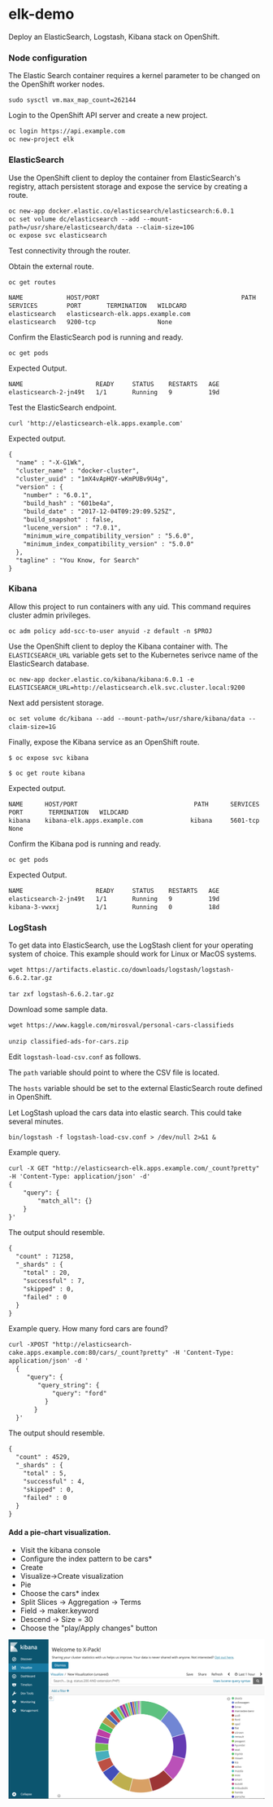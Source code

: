 # elk-demo

Deploy an ElasticSearch, Logstash, Kibana stack on OpenShift.

### Node configuration

The Elastic Search container requires a kernel parameter to be changed on the OpenShift
worker nodes.

```
sudo sysctl vm.max_map_count=262144
```

Login to the OpenShift API server and create a new project.

```
oc login https://api.example.com 
oc new-project elk
```

### ElasticSearch 

Use the OpenShift client to deploy the container from ElasticSearch's registry, attach persistent storage and 
expose the service by creating a route.

```
oc new-app docker.elastic.co/elasticsearch/elasticsearch:6.0.1
oc set volume dc/elasticsearch --add --mount-path=/usr/share/elasticsearch/data --claim-size=10G
oc expose svc elasticsearch
```

Test connectivity through the router.

Obtain the external route.

```
oc get routes
```

```
NAME            HOST/PORT                                       PATH      SERVICES        PORT       TERMINATION   WILDCARD
elasticsearch   elasticsearch-elk.apps.example.com             elasticsearch   9200-tcp                 None
```

Confirm the ElasticSearch pod is running and ready.

```
oc get pods
```

Expected Output.

```
NAME                    READY     STATUS    RESTARTS   AGE
elasticsearch-2-jn49t   1/1       Running   9          19d
```

Test the ElasticSearch endpoint.

```
curl 'http://elasticsearch-elk.apps.example.com'
```

Expected output.

```
{
  "name" : "-X-G1Wk",
  "cluster_name" : "docker-cluster",
  "cluster_uuid" : "1mX4vApHQY-wKmPUBv9U4g",
  "version" : {
    "number" : "6.0.1",
    "build_hash" : "601be4a",
    "build_date" : "2017-12-04T09:29:09.525Z",
    "build_snapshot" : false,
    "lucene_version" : "7.0.1",
    "minimum_wire_compatibility_version" : "5.6.0",
    "minimum_index_compatibility_version" : "5.0.0"
  },
  "tagline" : "You Know, for Search"
}
```

### Kibana

Allow this project to run containers with any uid. This command requires cluster admin privileges.

```
oc adm policy add-scc-to-user anyuid -z default -n $PROJ
```

Use the OpenShift client to deploy the Kibana container with. The ```ELASTICSEARCH_URL``` variable gets set to
the Kubernetes serivce name of the ElasticSearch database. 

```
oc new-app docker.elastic.co/kibana/kibana:6.0.1 -e ELASTICSEARCH_URL=http://elasticsearch.elk.svc.cluster.local:9200
```

Next add persistent storage.

```
oc set volume dc/kibana --add --mount-path=/usr/share/kibana/data --claim-size=1G
```

Finally, expose the Kibana service as an OpenShift route.

```
$ oc expose svc kibana
```

```
$ oc get route kibana
```

Expected output.

```
NAME      HOST/PORT                                PATH      SERVICES   PORT       TERMINATION   WILDCARD
kibana    kibana-elk.apps.example.com             kibana     5601-tcp                 None
```

Confirm the Kibana pod is running and ready.

```
oc get pods
```

Expected Output.

```
NAME                    READY     STATUS    RESTARTS   AGE
elasticsearch-2-jn49t   1/1       Running   9          19d
kibana-3-vwxxj          1/1       Running   0          18d
```

### LogStash

To get data into ElasticSearch, use the LogStash client for your operating system of choice. This
example should work for Linux or MacOS systems.

```
wget https://artifacts.elastic.co/downloads/logstash/logstash-6.6.2.tar.gz

tar zxf logstash-6.6.2.tar.gz
```

Download some sample data.

```
wget https://www.kaggle.com/mirosval/personal-cars-classifieds

unzip classified-ads-for-cars.zip
```

Edit ```logstash-load-csv.conf``` as follows. 

The ```path``` variable should point to where the CSV file is located.

The ```hosts``` variable should be set to the external ElasticSearch route defined in OpenShift.

Let LogStash upload the cars data into elastic search. This could take several minutes.

```
bin/logstash -f logstash-load-csv.conf > /dev/null 2>&1 &
```

Example query.

```
curl -X GET "http://elasticsearch-elk.apps.example.com/_count?pretty" -H 'Content-Type: application/json' -d'
{
    "query": {
        "match_all": {}
    }
}'
```
The output should resemble.

```
{
  "count" : 71258,
  "_shards" : {
    "total" : 20,
    "successful" : 7,
    "skipped" : 0,
    "failed" : 0
  }
}
```

Example query. How many ford cars are found?

```
curl -XPOST "http://elasticsearch-cake.apps.example.com:80/cars/_count?pretty" -H 'Content-Type: application/json' -d '
  {
     "query": {
        "query_string": {
            "query": "ford"
          }
       }
  }'
  ```

  The output should resemble.

```
{
  "count" : 4529,
  "_shards" : {
    "total" : 5,
    "successful" : 4,
    "skipped" : 0,
    "failed" : 0
  }
}
```

#### Add a pie-chart visualization.

* Visit the kibana console
* Configure the index pattern to be cars*
* Create
* Visualize->Create visualization
* Pie
* Choose the cars* index
* Split Slices -> Aggregation -> Terms
* Field -> maker.keyword
* Descend -> Size = 30
* Choose the "play/Apply changes" button

![Kibana](images/top30.png)